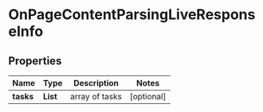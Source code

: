 # OnPageContentParsingLiveResponseInfo


## Properties

| Name | Type | Description | Notes |
|------------ | ------------- | ------------- | -------------|
**tasks** | **List<OnPageContentParsingLiveTaskInfo>** | array of tasks |[optional]|